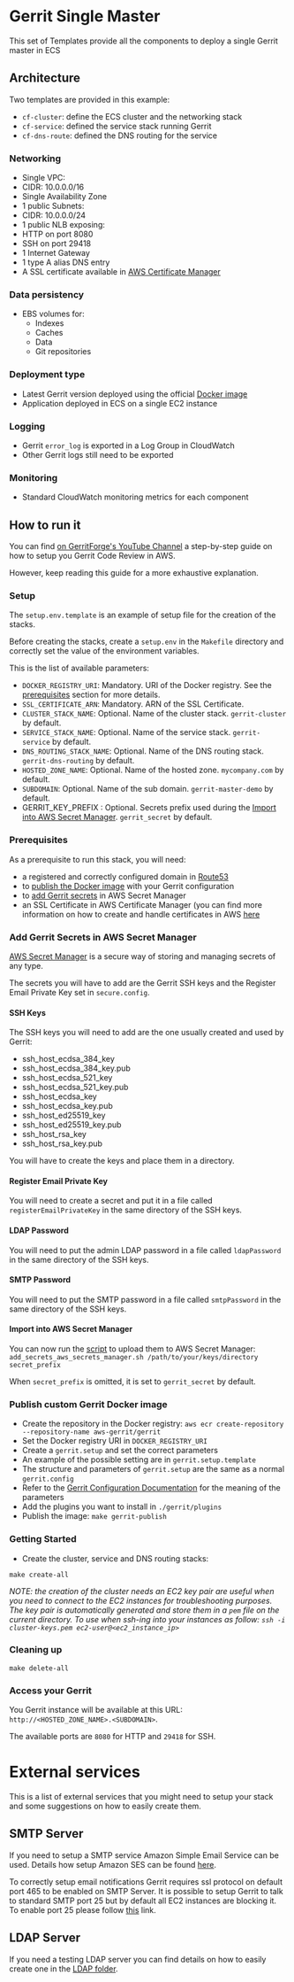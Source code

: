 # Gerrit Single Master

This set of Templates provide all the components to deploy a single Gerrit master
in ECS

## Architecture

Two templates are provided in this example:
* `cf-cluster`: define the ECS cluster and the networking stack
* `cf-service`: defined the service stack running Gerrit
* `cf-dns-route`: defined the DNS routing for the service

### Networking

* Single VPC:
 * CIDR: 10.0.0.0/16
* Single Availability Zone
* 1 public Subnets:
 * CIDR: 10.0.0.0/24
* 1 public NLB exposing:
 * HTTP on port 8080
 * SSH on port 29418
* 1 Internet Gateway
* 1 type A alias DNS entry
* A SSL certificate available in [AWS Certificate Manager](https://aws.amazon.com/certificate-manager/)

### Data persistency

* EBS volumes for:
  * Indexes
  * Caches
  * Data
  * Git repositories

### Deployment type

* Latest Gerrit version deployed using the official [Docker image](https://hub.docker.com/r/gerritcodereview/gerrit)
* Application deployed in ECS on a single EC2 instance

### Logging

* Gerrit `error_log` is exported in a Log Group in CloudWatch
* Other Gerrit logs still need to be exported

### Monitoring

* Standard CloudWatch monitoring metrics for each component

## How to run it

You can find [on GerritForge's YouTube Channel](https://www.youtube.com/watch?v=zr2zCSuclIU) a
step-by-step guide on how to setup you Gerrit Code Review in AWS.

However, keep reading this guide for a more exhaustive explanation.

### Setup

The `setup.env.template` is an example of setup file for the creation of the stacks.

Before creating the stacks, create a `setup.env` in the `Makefile` directory and
correctly set the value of the environment variables.

This is the list of available parameters:

* `DOCKER_REGISTRY_URI`: Mandatory. URI of the Docker registry. See the
  [prerequisites](#prerequisites) section for more details.
* `SSL_CERTIFICATE_ARN`: Mandatory. ARN of the SSL Certificate.
* `CLUSTER_STACK_NAME`: Optional. Name of the cluster stack. `gerrit-cluster` by default.
* `SERVICE_STACK_NAME`: Optional. Name of the service stack. `gerrit-service` by default.
* `DNS_ROUTING_STACK_NAME`: Optional. Name of the DNS routing stack. `gerrit-dns-routing` by default.
* `HOSTED_ZONE_NAME`: Optional. Name of the hosted zone. `mycompany.com` by default.
* `SUBDOMAIN`: Optional. Name of the sub domain. `gerrit-master-demo` by default.
*  GERRIT_KEY_PREFIX : Optional. Secrets prefix used during the [Import into AWS Secret Manager](#import-into-aws-secret-manager).
  `gerrit_secret` by default.

### Prerequisites

As a prerequisite to run this stack, you will need:
* a registered and correctly configured domain in
[Route53](https://docs.aws.amazon.com/Route53/latest/DeveloperGuide/getting-started.html)
* to [publish the Docker image](#publish-custom-gerrit-docker-image) with your
Gerrit configuration
* to [add Gerrit secrets](#add-gerrit-secrets-in-aws-secret-manager) in AWS Secret
Manager
* an SSL Certificate in AWS Certificate Manager (you can find more information on
  how to create and handle certificates in AWS [here](https://aws.amazon.com/certificate-manager/getting-started/)

### Add Gerrit Secrets in AWS Secret Manager

[AWS Secret Manager](https://aws.amazon.com/secrets-manager/) is a secure way of
storing and managing secrets of any type.

The secrets you will have to add are the Gerrit SSH keys and the Register Email
Private Key set in `secure.config`.

#### SSH Keys

The SSH keys you will need to add are the one usually created and used by Gerrit:
* ssh_host_ecdsa_384_key
* ssh_host_ecdsa_384_key.pub
* ssh_host_ecdsa_521_key
* ssh_host_ecdsa_521_key.pub
* ssh_host_ecdsa_key
* ssh_host_ecdsa_key.pub
* ssh_host_ed25519_key
* ssh_host_ed25519_key.pub
* ssh_host_rsa_key
* ssh_host_rsa_key.pub

You will have to create the keys and place them in a directory.

#### Register Email Private Key

You will need to create a secret and put it in a file called `registerEmailPrivateKey`
in the same directory of the SSH keys.

#### LDAP Password

You will need to put the admin LDAP password in a file called `ldapPassword`
in the same directory of the SSH keys.

#### SMTP Password

You will need to put the SMTP password in a file called `smtpPassword`
in the same directory of the SSH keys.

#### Import into AWS Secret Manager

You can now run the [script](../gerrit/add_secrets_aws_secrets_manager.sh) to
upload them to AWS Secret Manager:
`add_secrets_aws_secrets_manager.sh /path/to/your/keys/directory secret_prefix`

When `secret_prefix` is omitted, it is set to `gerrit_secret` by default.

### Publish custom Gerrit Docker image

* Create the repository in the Docker registry:
  `aws ecr create-repository --repository-name aws-gerrit/gerrit`
* Set the Docker registry URI in `DOCKER_REGISTRY_URI`
* Create a `gerrit.setup` and set the correct parameters
 * An example of the possible setting are in `gerrit.setup.template`
 * The structure and parameters of `gerrit.setup` are the same as a normal `gerrit.config`
 * Refer to the [Gerrit Configuration Documentation](https://gerrit-review.googlesource.com/Documentation/config-gerrit.html)
   for the meaning of the parameters
* Add the plugins you want to install in `./gerrit/plugins`
* Publish the image: `make gerrit-publish`

### Getting Started

* Create the cluster, service and DNS routing stacks:

```
make create-all
```

*NOTE: the creation of the cluster needs an EC2 key pair are useful when you need to connect
to the EC2 instances for troubleshooting purposes. The key pair is automatically generated
and store them in a `pem` file on the current directory.
To use when ssh-ing into your instances as follow: `ssh -i cluster-keys.pem ec2-user@<ec2_instance_ip>`*

### Cleaning up

```
make delete-all
```

### Access your Gerrit

You Gerrit instance will be available at this URL: `http://<HOSTED_ZONE_NAME>.<SUBDOMAIN>`.

The available ports are `8080` for HTTP and `29418` for SSH.

# External services

This is a list of external services that you might need to setup your stack and some suggestions
on how to easily create them.

## SMTP Server

If you need to setup a SMTP service Amazon Simple Email Service can be used.
Details how setup Amazon SES can be found [here](https://docs.aws.amazon.com/ses/latest/DeveloperGuide/send-email-set-up.html).

To correctly setup email notifications Gerrit requires ssl protocol on default port 465 to
be enabled on SMTP Server. It is possible to setup Gerrit to talk to standard SMTP port 25
but by default all EC2 instances are blocking it. To enable port 25 please follow [this](https://aws.amazon.com/premiumsupport/knowledge-center/ec2-port-25-throttle/) link.

## LDAP Server

If you need a testing LDAP server you can find details on how to easily
create one in the [LDAP folder](../ldap/README.md).
